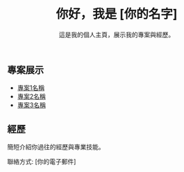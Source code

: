 <!DOCTYPE html>
<html lang="zh-TW">
<head>
    <meta charset="UTF-8">
    <meta name="viewport" content="width=device-width, initial-scale=1.0">
    <title>Hi I am iris huang!</title>
</head>
<body>
    <header>
        <h1>你好，我是 [你的名字]</h1>
        <p>這是我的個人主頁，展示我的專案與經歷。</p>
    </header>
    <section>
        <h2>專案展示</h2>
        <ul>
            <li><a href="專案1的GitHub連結">專案1名稱</a></li>
            <li><a href="專案2的GitHub連結">專案2名稱</a></li>
            <li><a href="專案3的GitHub連結">專案3名稱</a></li>
        </ul>
    </section>
    <section>
        <h2>經歷</h2>
        <p>簡短介紹你過往的經歷與專業技能。</p>
    </section>
    <footer>
        <p>聯絡方式: [你的電子郵件]</p>
    </footer>
</body>
</html>
